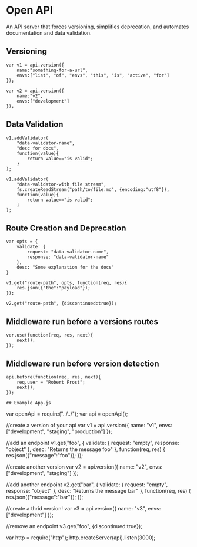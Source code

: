 # Open API

An API server that forces versioning, simplifies deprecation, and automates documentation and data validation.

## Versioning

```
var v1 = api.version({
	name:"something-for-a-url",
	envs:["list", "of", "envs", "this", "is", "active", "for"]
});

var v2 = api.version({
	name:"v2",
	envs:["development"]
});
```

## Data Validation

```
v1.addValidator(
	"data-validator-name",
	"desc for docs",
	function(value){ 
		return value=="is valid";
	}
);

v1.addValidator(
    "data-validator-with file stream",
    fs.createReadStream("path/to/file.md", {encoding:"utf8"}),
    function(value){ 
        return value=="is valid";
    }
);
```

## Route Creation and Deprecation

```
var opts = {
	validate: {
		request: "data-validator-name",
		response: "data-validator-name"
	},
	desc: "Some explanation for the docs"
}

v1.get("route-path", opts, function(req, res){
	res.json({"the":"payload"});
});

v2.get("route-path", {discontinued:true});
```

## Middleware run before a versions routes

```
ver.use(function(req, res, next){
    next();
});
```

## Middleware run before version detection

```
api.before(function(req, res, next){
    req.user = "Robert Frost";
    next();
});

## Example App.js

```
var openApi = require("../../");
var api = openApi();

//create a version of your api
var v1 = api.version({
    name: "v1",
    envs: ["development", "staging", "production"]
});

//add an endpoint
v1.get("foo", {
    validate: {
    	request: "empty",
    	response: "object"
    },
    desc: "Returns the message foo"
}, function(req, res) {
    res.json({"message":"foo"});
});

//create another version
var v2 = api.version({
    name: "v2",
    envs: ["development", "staging"]
});

//add another endpoint
v2.get("bar", {
    validate: {
    	request: "empty",
    	response: "object"
    },
    desc: "Returns the message bar"
}, function(req, res) {
    res.json({"message":"bar"});
});

//create a thrid version!
var v3 = api.version({
    name: "v3",
    envs: ["development"]
});

//remove an endpoint
v3.get("foo", {discontinued:true});


var http = require("http");
http.createServer(api).listen(3000);
```